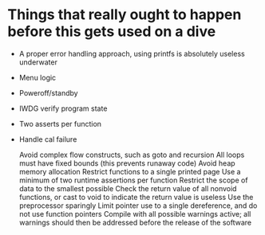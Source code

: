 # Things that really ought to happen before this gets used on a dive
- A proper error handling approach, using printfs is absolutely useless underwater
- Menu logic
- Poweroff/standby
- IWDG verify program state
- Two asserts per function
- Handle cal failure



    Avoid complex flow constructs, such as goto and recursion
    All loops must have fixed bounds (this prevents runaway code)
    Avoid heap memory allocation
    Restrict functions to a single printed page
    Use a minimum of two runtime assertions per function
    Restrict the scope of data to the smallest possible
    Check the return value of all nonvoid functions, or cast to void to indicate the return value is useless
    Use the preprocessor sparingly
    Limit pointer use to a single dereference, and do not use function pointers
    Compile with all possible warnings active; all warnings should then be addressed before the release of the software